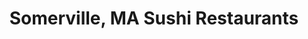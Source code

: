 ---
layout: city
title: Somerville, MA Sushi Restaurants
permalink: /massachusetts/somerville/
stateAbbr: MA
stateName: Massachusetts
cityName: Somerville
---